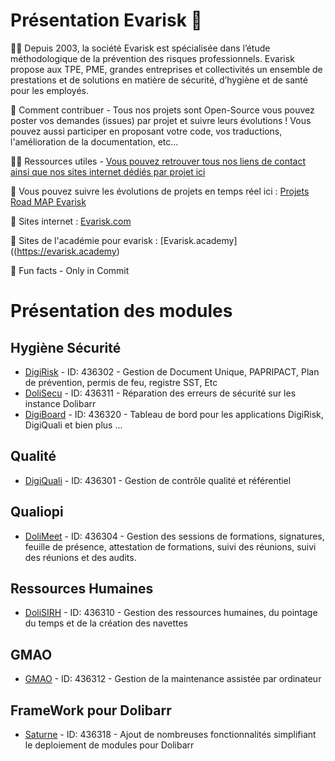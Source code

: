 # Présentation Evarisk 👋

🙋‍♀️ Depuis 2003, la société Evarisk est spécialisée dans l’étude méthodologique de la prévention des risques professionnels. Evarisk propose aux TPE, PME, grandes entreprises et collectivités un ensemble de prestations et de solutions en matière de sécurité, d’hygiène et de santé pour les employés.

🌈 Comment contribuer - Tous nos projets sont Open-Source vous pouvez poster vos demandes (issues) par projet et suivre leurs évolutions ! Vous pouvez aussi participer en proposant votre code, vos traductions, l'amélioration de la documentation, etc...

👩‍💻 Ressources utiles - [Vous pouvez retrouver tous nos liens de contact ainsi que nos sites internet dédiés par projet ici](https://www.evarisk.com/linktree)

🧙 Vous pouvez suivre les évolutions de projets en temps réel ici : [Projets Road MAP Evarisk](https://github.com/orgs/Evarisk/projects/40/views/1?layout=board)

👩‍ Sites internet : [Evarisk.com](https://www.evarisk.com/)

👩‍ Sites de l'académie pour evarisk : [Evarisk.academy]((https://evarisk.academy)

🍿 Fun facts - Only in Commit

# Présentation des modules
## Hygiène Sécurité
- [DigiRisk](https://github.com/Evarisk/Digirisk) - ID: 436302 - Gestion de Document Unique, PAPRIPACT, Plan de prévention, permis de feu, registre SST, Etc
- [DoliSecu](https://github.com/Evarisk/dolisecu) - ID: 436311 - Réparation des erreurs de sécurité sur les instance Dolibarr
- [DigiBoard](https://github.com/Evarisk/digiboard) - ID: 436320 - Tableau de bord pour les applications DigiRisk, DigiQuali et bien plus ...
## Qualité
- [DigiQuali](https://github.com/Evarisk/DigiQuali) - ID: 436301 - Gestion de contrôle qualité et référentiel
## Qualiopi
- [DoliMeet](https://github.com/Evarisk/dolimeet) - ID: 436304 - Gestion des sessions de formations, signatures, feuille de présence, attestation de formations, suivi des réunions, suivi des réunions et des audits.
## Ressources Humaines
- [DoliSIRH](https://github.com/Evarisk/DoliSIRH) - ID: 436310 - Gestion des ressources humaines, du pointage du temps et de la création des navettes
## GMAO
- [GMAO](https://github.com/Evarisk/gmao) - ID: 436312 - Gestion de la maintenance assistée par ordinateur
## FrameWork pour Dolibarr
- [Saturne](https://github.com/Evarisk/Saturne) - ID: 436318 - Ajout de nombreuses fonctionnalités simplifiant le deploiement de modules pour Dolibarr







